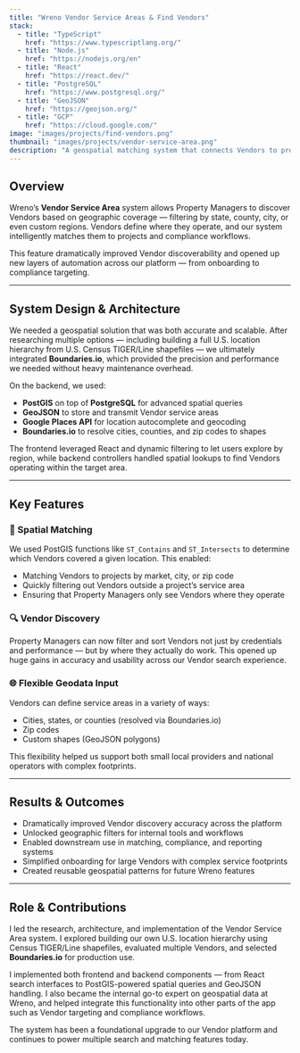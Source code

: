 ```yaml
---
title: "Wreno Vendor Service Areas & Find Vendors"
stack:
  - title: "TypeScript"
    href: "https://www.typescriptlang.org/"
  - title: "Node.js"
    href: "https://nodejs.org/en"
  - title: "React"
    href: "https://react.dev/"
  - title: "PostgreSQL"
    href: "https://www.postgresql.org/"
  - title: "GeoJSON"
    href: "https://geojson.org/"
  - title: "GCP"
    href: "https://cloud.google.com/"
image: "images/projects/find-vendors.png"
thumbnail: "images/projects/vendor-service-area.png"
description: "A geospatial matching system that connects Vendors to projects based on service area coverage using PostGIS, GeoJSON, and Google Places. Enables accurate Vendor discovery, market filtering, and regional search in Wreno's Find Vendors tool."
---
```


## Overview

Wreno’s **Vendor Service Area** system allows Property Managers to discover Vendors based on geographic coverage — filtering by state, county, city, or even custom regions. Vendors define where they operate, and our system intelligently matches them to projects and compliance workflows.

This feature dramatically improved Vendor discoverability and opened up new layers of automation across our platform — from onboarding to compliance targeting.

---

## System Design & Architecture

We needed a geospatial solution that was both accurate and scalable. After researching multiple options — including building a full U.S. location hierarchy from U.S. Census TIGER/Line shapefiles — we ultimately integrated **Boundaries.io**, which provided the precision and performance we needed without heavy maintenance overhead.

On the backend, we used:

- **PostGIS** on top of **PostgreSQL** for advanced spatial queries
- **GeoJSON** to store and transmit Vendor service areas
- **Google Places API** for location autocomplete and geocoding
- **Boundaries.io** to resolve cities, counties, and zip codes to shapes

The frontend leveraged React and dynamic filtering to let users explore by region, while backend controllers handled spatial lookups to find Vendors operating within the target area.

---

## Key Features

### 📍 Spatial Matching

We used PostGIS functions like `ST_Contains` and `ST_Intersects` to determine which Vendors covered a given location. This enabled:

- Matching Vendors to projects by market, city, or zip code
- Quickly filtering out Vendors outside a project’s service area
- Ensuring that Property Managers only see Vendors where they operate

### 🔍 Vendor Discovery

Property Managers can now filter and sort Vendors not just by credentials and performance — but by where they actually do work. This opened up huge gains in accuracy and usability across our Vendor search experience.

### 🌐 Flexible Geodata Input

Vendors can define service areas in a variety of ways:

- Cities, states, or counties (resolved via Boundaries.io)
- Zip codes
- Custom shapes (GeoJSON polygons)

This flexibility helped us support both small local providers and national operators with complex footprints.

---

## Results & Outcomes

- Dramatically improved Vendor discovery accuracy across the platform
- Unlocked geographic filters for internal tools and workflows
- Enabled downstream use in matching, compliance, and reporting systems
- Simplified onboarding for large Vendors with complex service footprints
- Created reusable geospatial patterns for future Wreno features

---

## Role & Contributions

I led the research, architecture, and implementation of the Vendor Service Area system. I explored building our own U.S. location hierarchy using Census TIGER/Line shapefiles, evaluated multiple Vendors, and selected **Boundaries.io** for production use.

I implemented both frontend and backend components — from React search interfaces to PostGIS-powered spatial queries and GeoJSON handling. I also became the internal go-to expert on geospatial data at Wreno, and helped integrate this functionality into other parts of the app such as Vendor targeting and compliance workflows.

The system has been a foundational upgrade to our Vendor platform and continues to power multiple search and matching features today.
